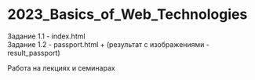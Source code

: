 # 2023_Basics_of_Web_Technologies

Задание 1.1 - index.html
<br> Задание 1.2 - passport.html + (результат с изображениями - result_passport)

Работа на лекциях и семинарах


